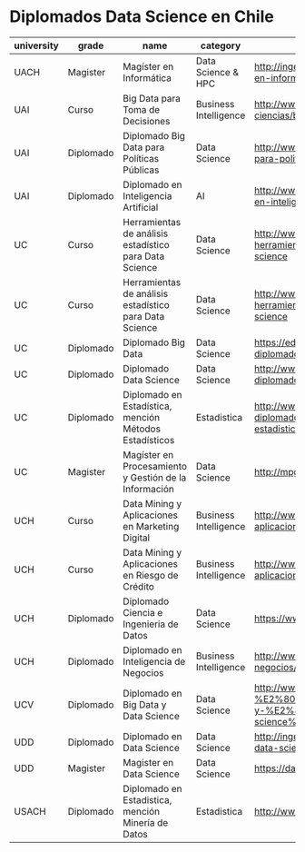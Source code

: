 # Diplomados Data Science en Chile

| university | grade | name | category | url |
|------------|-----------|--------------------------------------------------------|-----------------------|-------------------------------------------------------------------------------------------------------------------|
| UACH | Magister | Magíster en Informática| Data Science & HPC| http://ingenieria.uach.cl/index.php/postgrado/magister-en-informatica |
| UAI | Curso |Big Data para Toma de Decisiones| Business Intelligence | http://www.uai.cl/cursos-y-seminarios/ingenieria-y-ciencias/big-data-para-toma-de-decisiones|
| UAI | Diplomado | Diplomado Big Data para Políticas Públicas | Data Science | http://www.uai.cl/facultades/diplomado-big-data-para-politicas-publicas |
| UAI | Diplomado | Diplomado en Inteligencia Artificial | AI | http://www.uai.cl/postgrados-y-diplomas/diploma-en-inteligencia-colectiva |
| UC | Curso| Herramientas de análisis estadístico para Data Science| Data Science | http://www.educacioncontinua.uc.cl/28436-ficha-herramientas-de-analisis-estadistico-para-data-science|
| UC | Curso | Herramientas de análisis estadístico para Data Science | Data Science | http://www.educacioncontinua.uc.cl/28436-ficha-herramientas-de-analisis-estadistico-para-data-science |
| UC | Diplomado | Diplomado Big Data | Data Science | https://educacionprofesional.ing.uc.cl/?diplomado=diplomado-big-data |
| UC | Diplomado | Diplomado Data Science | Data Science | http://www.educacioncontinua.uc.cl/27644-ficha-diplomado-en-data-science |
| UC | Diplomado | Diplomado en Estadística, mención Métodos Estadísticos | Estadistica | http://www.educacioncontinua.uc.cl/28291-ficha-diplomado-en-estadistica-mencion-metodos-estadisticos |
| UC | Magister | Magíster en Procesamiento y Gestión de la Información | Data Science | http://mpgi.ing.puc.cl |
| UCH | Curso| Data Mining y Aplicaciones en Marketing Digital| Business Intelligence | http://www.eeuchile.cl/programas/data-mining-y-aplicaciones-en-marketing-digital/|
| UCH | Curso| Data Mining y Aplicaciones en Riesgo de Crédito | Business Intelligence | http://www.eeuchile.cl/programas/data-science-y-aplicaciones-en-riesgo-de-credito/|
| UCH | Diplomado | Diplomado Ciencia e Ingenieria de Datos | Data Science | https://www.dcc.uchile.cl/datos |
| UCH | Diplomado | Diplomado en Inteligencia de Negocios | Business Intelligence | http://www.eeuchile.cl/programas/inteligencia-de-negocios/ |
| UCV | Diplomado | Diplomado en Big Data y Data Science | Data Science | http://www.inf.ucv.cl/diplomado-en-%E2%80%AA%E2%80%8Ebig-data%E2%80%AC-y-%E2%80%AA%E2%80%8Edata-science%E2%80%AC/ |
| UDD | Diplomado | Diplomado en Data Science | Data Science | http://ingenieria.udd.cl/ver-diplomado/diplomado-en-data-science/ |
| UDD | Magister | Magister en Data Science | Data Science | https://datascience.udd.cl |
| USACH | Diplomado | Diplomado en Estadistica, mención Minería de Datos | Estadistica | http://www.diplomadoestadistica.usach.cl |
